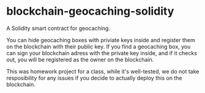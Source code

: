 # blockchain-geocaching-solidity

A Solidity smart contract for geocaching.

You can hide geocaching boxes with priviate keys inside and register them on the blockchain with their public key.
If you find a geocaching box, you can sign your blockchain adress with the private key inside, and if it checks out, you will be registered as the owner on the blockchain.

This was homework project for a class, while it's well-tested, we do not take resposibility for any issues if you decide to actually deploy this on the blockchain.

